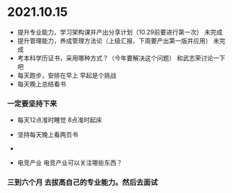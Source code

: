 

# 2021.10.15
* 提升专业能力，学习架构课并产出分享计划（10.29前要进行第一次） 未完成
* 提升管理能力，养成管理方法论（上级汇报、下周要产出第一版并应用）  未完成
* 考本科学历证书，采用哪种方式？（今年要解决这个问题）  和武志荣讨论一下吧
* 每天跑步，安排在早上  早起是个挑战  
* 每天晚上总结看书  

### 一定要坚持下来




*  每天12点准时睡觉  8点准时起床
*  坚持每天晚上看两页书
*  



*  电竞产业 电竞产业可以关注哪些东西？


###  三到六个月 去拔高自己的专业能力。然后去面试


